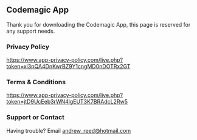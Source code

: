 ## Codemagic App

Thank you for downloading the Codemagic App, this page is reserved for any support needs.

### Privacy Policy
https://www.app-privacy-policy.com/live.php?token=xi3pQA4DnKwrBZ9Y1cngMD0nDOTRx2GT
 
### Terms & Conditions
https://www.app-privacy-policy.com/live.php?token=jtD9UcEeb3rWN4lgEUT3K7BRAdcL2Rw5

### Support or Contact

Having trouble? Email andrew_reed@hotmail.com
